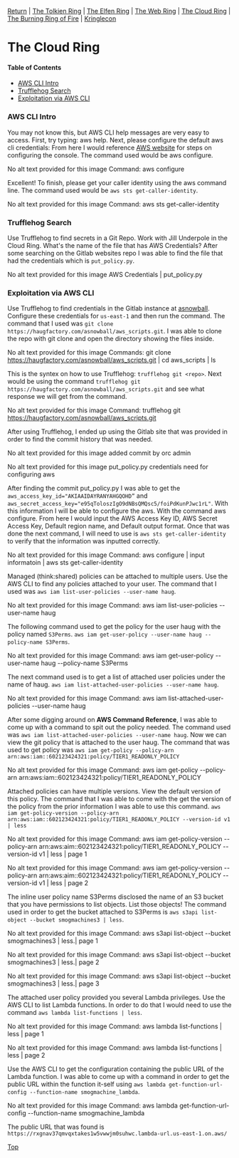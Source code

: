 [Return](https://github.com/visionthex/SANS2022-Holiday-Hack-Challange/blob/main/README.md) | [The Tolkien Ring](https://github.com/visionthex/SANS2022-Holiday-Hack-Challange/blob/main/Chapters/TheTolkienRing.md) | [The Elfen Ring](https://github.com/visionthex/SANS2022-Holiday-Hack-Challange/blob/main/Chapters/TheElfenRing.md) | [The Web Ring](https://github.com/visionthex/SANS2022-Holiday-Hack-Challange/blob/main/Chapters/TheWebRing.md) | [The Cloud Ring](https://github.com/visionthex/SANS2022-Holiday-Hack-Challange/blob/main/Chapters/TheCloudRing.md) | [The Burning Ring of Fire](#suricata) | [Kringlecon](https://github.com/visionthex/SANS2022-Holiday-Hack-Challange/blob/main/Chapters/Kringlecon.md)

<h1 id="top">The Cloud Ring</h1>

#### Table of Contents
- [AWS CLI Intro](#aws)
- [Trufflehog Search](#search)
- [Exploitation via AWS CLI](#exploit)

<h3 id="aws">AWS CLI Intro</h3>

You may not know this, but AWS CLI help messages are very easy to access. First, try typing: aws help. Next, please configure the default aws cli credentials: From here I would reference [AWS website](https://docs.aws.amazon.com/cli/latest/userguide/cli-chap-configure.html) for steps on configuring the console. The command used would be aws configure.

No alt text provided for this image
Command: aws configure

Excellent! To finish, please get your caller identity using the aws command line. The command used would be `aws sts get-caller-identity`.

No alt text provided for this image
Command: aws sts get-caller-identity

<h3 id="search">Trufflehog Search</h3>

Use Trufflehog to find secrets in a Git Repo. Work with Jill Underpole in the Cloud Ring. What's the name of the file that has AWS Credentials? After some searching on the Gitlab websites repo I was able to find the file that had the credentials which is `put_policy.py`.

No alt text provided for this image
AWS Credentials | put_policy.py

<h3 id="exploit">Exploitation via AWS CLI</h3>

Use Trufflehog to find credentials in the Gitlab instance at [asnowball](https://haugfactory.com/orcadmin/aws_scripts). Configure these credentials for `us-east-1` and then run the command. The command that I used was `git clone https://haugfactory.com/asnowball/aws_scripts.git`. I was able to clone the repo with git clone and open the directory showing the files inside.

No alt text provided for this image
Commands: git clone https://haugfactory.com/asnowball/aws_scripts.git | cd aws_scripts | ls

This is the syntex on how to use Trufflehog: `trufflehog git <repo>`. Next would be using the command `trufflehog git https://haugfactory.com/asnowball/aws_scripts.git` and see what response we will get from the command. 

No alt text provided for this image
Command: trufflehog git https://haugfactory.com/asnowball/aws_scripts.git

After using Trufflehog, I ended up using the Gitlab site that was provided in order to find the commit history that was needed.

No alt text provided for this image
added commit by orc admin 

No alt text provided for this image
put_policy.py credentials need for configuring aws

After finding the commit put_policy.py I was able to get the `aws_access_key_id="AKIAAIDAYRANYAHGQOHD”` and `aws_secret_access_key="e95qToloszIgO9dNBsQMQsc5/foiPdKunPJwc1rL"`. With this information I will be able to configure the aws. With the command aws configure. From here I would input the AWS Access Key ID, AWS Secret Access Key, Default region name, and Default output format. Once that was done the next command, I will need to use is `aws sts get-caller-identity` to verify that the information was inputted correctly.

No alt text provided for this image
Command: aws configure | input informatoin | aws sts get-caller-identity

Managed (think:shared) policies can be attached to multiple users. Use the AWS CLI to find any policies attached to your user. The command that I used was `aws iam list-user-policies --user-name haug`.

No alt text provided for this image
Command: aws iam list-user-policies --user-name haug

The following command used to get the policy for the user haug with the policy named `S3Perms`. `aws iam get-user-policy --user-name haug --policy-name S3Perms`.

No alt text provided for this image
Command: aws iam get-user-policy --user-name haug --policy-name S3Perms

The next command used is to get a list of attached user policies under the name of haug. `aws iam list-attached-user-policies --user-name haug`.

No alt text provided for this image
Command: aws iam list-attached-user-policies --user-name haug

After some digging around on __AWS Command Reference__, I was able to come up with a command to spit out the policy needed. The command used was `aws iam list-attached-user-policies --user-name haug`. Now we can view the git policy that is attached to the user haug. The command that was used to get policy was `aws iam get-policy --policy-arn arn:aws:iam::602123424321:policy/TIER1_READONLY_POLICY`

No alt text provided for this image
Command: aws iam get-policy --policy-arn arn:aws:iam::602123424321:policy/TIER1_READONLY_POLICY

Attached policies can have multiple versions. View the default version of this policy. The command that I was able to come with the get the version of the policy from the prior information I was able to use this command. `aws iam get-policy-version --policy-arn arn:aws:iam::602123424321:policy/TIER1_READONLY_POLICY --version-id v1 | less`

No alt text provided for this image
Command: aws iam get-policy-version --policy-arn arn:aws:aim::602123424321:policy/TIER1_READONLY_POLICY --version-id v1 | less | page 1

No alt text provided for this image
Command: aws iam get-policy-version --policy-arn arn:aws:aim::602123424321:policy/TIER1_READONLY_POLICY --version-id v1 | less | page 2

The inline user policy name S3Perms disclosed the name of an S3 bucket that you have permissions to list objects. List those objects! The command used in order to get the bucket attached to S3Perms is `aws s3api list-object --bucket smogmachines3 | less`.

No alt text provided for this image
Command: aws s3api list-object --bucket smogmachines3 | less.| page 1

No alt text provided for this image
Command: aws s3api list-object --bucket smogmachines3 | less.| page 2

No alt text provided for this image
Command: aws s3api list-object --bucket smogmachines3 | less.| page 3

The attached user policy provided you several Lambda privileges. Use the AWS CLI to list Lambda functions. In order to do that I would need to use the command `aws lambda list-functions | less`.

No alt text provided for this image
Command: aws lambda list-functions | less | page 1

No alt text provided for this image
Command: aws lambda list-functions | less | page 2

Use the AWS CLI to get the configuration containing the public URL of the Lambda function. I was able to come up with a command in order to get the public URL within the function it-self using `aws lambda get-function-url-config --function-name smogmachine_lambda`.

No alt text provided for this image
Command: aws lambda get-function-url-config --function-name smogmachine_lambda

The public URL that was found is `https://rxgnav37qmvqxtakes1w5vwwjm0suhwc.lambda-url.us-east-1.on.aws/`

[Top](#top)
